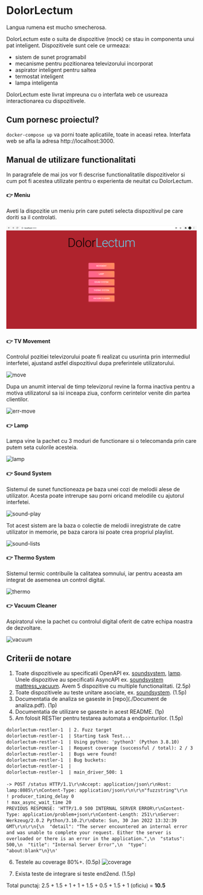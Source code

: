 # DolorLectum
Langua rumena est mucho smecherosa.

DolorLectum este o suita de dispozitive (mock) ce stau in componenta unui pat inteligent. Dispozitivele sunt cele ce urmeaza:
- sistem de sunet programabil
- mecanisme pentru pozitionarea televizorului incorporat
- aspirator inteligent pentru saltea
- termostat inteligent
- lampa inteligenta

DolorLectum este livrat impreuna cu o interfata web ce usureaza interactionarea cu dispozitivele.

## Cum pornesc proiectul?
`docker-compose up` va porni toate aplicatiile, toate in aceasi retea. Interfata web se afla la adresa http://localhost:3000.

## Manual de utilizare functionalitati

In paragrafele de mai jos vor fi descrise functionalitatile dispozitivelor si cum pot fi acestea utilizate pentru o experienta de neuitat cu DolorLectum.

#### 👉 Meniu

Aveti la dispozitie un meniu prin care puteti selecta dispozitivul pe care doriti sa il controlati.

![Menu](./docs/main.png)

#### 👉 TV Movement

Controlul pozitiei televizorului poate fi realizat cu usurinta prin intermediul interfetei, ajustand astfel dispozitivul dupa preferintele utilizatorului.

![move](https://user-images.githubusercontent.com/50520077/152052892-5e7eba53-8ef3-48ce-b18f-bee4bad7996f.png)

Dupa un anumit interval de timp televizorul revine la forma inactiva pentru a motiva utilizatorul sa isi inceapa ziua, conform cerintelor venite din partea clientilor.

![err-move](https://user-images.githubusercontent.com/50520077/152053142-3f92893a-b46f-4819-aba8-d33b32eb993b.png)


#### 👉 Lamp

Lampa vine la pachet cu 3 moduri de functionare si o telecomanda prin care putem seta culorile acesteia.

![lamp](https://user-images.githubusercontent.com/50520077/152053310-30903cc3-082c-445d-ad72-14ec8aa5eae5.png)


#### 👉 Sound System

Sistemul de sunet functioneaza pe baza unei cozi de melodii alese de utilizator. Acesta poate intrerupe sau porni oricand melodiile cu ajutorul interfetei.

![sound-play](https://user-images.githubusercontent.com/50520077/152053684-b723f67a-749b-4b4a-8f62-bffc3d0d12ec.png)

Tot acest sistem are la baza o colectie de melodii inregistrate de catre utilizator in memorie, pe baza carora isi poate crea propriul playlist.

![sound-lists](https://user-images.githubusercontent.com/50520077/152053801-918a60b7-0c86-4dd1-901a-65a292bb885e.png)

#### 👉 Thermo System

Sistemul termic contribuile la calitatea somnului, iar pentru aceasta am integrat de asemenea un control digital.

![thermo](https://user-images.githubusercontent.com/50520077/152053883-05e7bc16-c811-4190-8580-421a8d3d77dd.png)


#### 👉 Vacuum Cleaner

Aspiratorul vine la pachet cu controlul digital oferit de catre echipa noastra de dezvoltare.

![vacuum](https://user-images.githubusercontent.com/50520077/152054014-f97d5701-20aa-4b9c-b885-3e05a20cb569.png)


## Criterii de notare

1. Toate dispozitivele au specificatii OpenAPI ex. [soundsystem](./soundsystem/openapi.yaml), [lamp](./lamp/openapi.yaml). Unele dispozitive au specificatii AsyncAPI ex. [soundsystem](./soundsystem/async.yaml) [mattress_vacuum](./mattress_vacuum/asyncapi.yaml). Avem 5 dispozitive cu multiple functionalitati. (2.5p)
2. Toate dispozitivele au teste unitare asociate, ex. [soundsystem](./soundsystem/handlers/api_default_test.go). (1.5p)
3. Documentatia de analiza se gaseste in [repo](./Document de analiza.pdf). (1p)
4. Documentatia de utilizare se gaseste in acest README. (1p)
5. Am folosit RESTler pentru testarea automata a endpointurilor. (1.5p)
```
dolorlectum-restler-1  | 2. Fuzz target
dolorlectum-restler-1  | Starting task Test...
dolorlectum-restler-1  | Using python: 'python3' (Python 3.8.10)
dolorlectum-restler-1  | Request coverage (successful / total): 2 / 3
dolorlectum-restler-1  | Bugs were found!
dolorlectum-restler-1  | Bug buckets:
dolorlectum-restler-1  |
dolorlectum-restler-1  | main_driver_500: 1

-> POST /status HTTP/1.1\r\nAccept: application/json\r\nHost: lamp:8085\r\nContent-Type: application/json\r\n\r\n"fuzzstring"\r\n
! producer_timing_delay 0
! max_async_wait_time 20
PREVIOUS RESPONSE: 'HTTP/1.0 500 INTERNAL SERVER ERROR\r\nContent-Type: application/problem+json\r\nContent-Length: 251\r\nServer: Werkzeug/2.0.2 Python/3.10.2\r\nDate: Sun, 30 Jan 2022 13:32:39 GMT\r\n\r\n{\n  "detail": "The server encountered an internal error and was unable to complete your request. Either the server is overloaded or there is an error in the application.",\n  "status": 500,\n  "title": "Internal Server Error",\n  "type": "about:blank"\n}\n'
```

6. Testele au coverage 80%+. (0.5p)
![coverage](https://user-images.githubusercontent.com/50520077/152057037-628c7f8d-cf48-488a-87b0-da838ca3ebd0.png)


7. Exista teste de integrare si teste end2end. (1.5p)

Total punctaj: 2.5 + 1.5 + 1 + 1 + 1.5 + 0.5 + 1.5 + 1 (oficiu) = **10.5**
